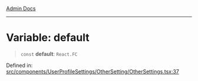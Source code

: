 [Admin Docs](/)

---

# Variable: default

> `const` **default**: `React.FC`

Defined in: [src/components/UserProfileSettings/OtherSetting/OtherSettings.tsx:37](https://github.com/PalisadoesFoundation/talawa-admin/blob/main/src/components/UserProfileSettings/OtherSetting/OtherSettings.tsx#L37)
